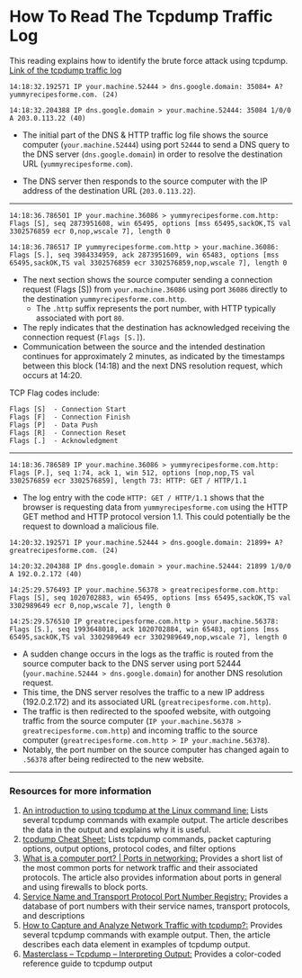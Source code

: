 # How To Read The Tcpdump Traffic Log

This reading explains how to identify the brute force attack using tcpdump. [Link of the tcpdump traffic log](https://github.com/KAmii-cxo/How-To-Read-Tcpdump-Traffic-Log/blob/main/tcpdump%20traffic%20log)

```
14:18:32.192571 IP your.machine.52444 > dns.google.domain: 35084+ A? yummyrecipesforme.com. (24)

14:18:32.204388 IP dns.google.domain > your.machine.52444: 35084 1/0/0 A 203.0.113.22 (40)
```

  - The initial part of the DNS & HTTP traffic log file shows the source computer (`your.machine.52444`) using port `52444` to send a DNS query to the DNS server (`dns.google.domain`) in order to resolve the destination URL (`yummyrecipesforme.com`).

  - The DNS server then responds to the source computer with the IP address of the destination URL (`203.0.113.22`).
---

```
14:18:36.786501 IP your.machine.36086 > yummyrecipesforme.com.http: Flags [S], seq 2873951608, win 65495, options [mss 65495,sackOK,TS val 3302576859 ecr 0,nop,wscale 7], length 0

14:18:36.786517 IP yummyrecipesforme.com.http > your.machine.36086: Flags [S.], seq 3984334959, ack 2873951609, win 65483, options [mss 65495,sackOK,TS val 3302576859 ecr 3302576859,nop,wscale 7], length 0
```


- The next section shows the source computer sending a connection request (Flags [S]) from `your.machine.36086` using port `36086` directly to the destination `yummyrecipesforme.com.http`.
  - The `.http` suffix represents the port number, with HTTP typically associated with port `80`.
- The reply indicates that the destination has acknowledged receiving the connection request (`Flags [S.]`).
- Communication between the source and the intended destination continues for approximately 2 minutes, as indicated by the timestamps between this block (14:18) and the next DNS resolution request, which occurs at 14:20.


TCP Flag codes include:
```
Flags [S]  - Connection Start 
Flags [F]  - Connection Finish 
Flags [P]  - Data Push
Flags [R]  - Connection Reset
Flags [.]  - Acknowledgment
```
---

```
14:18:36.786589 IP your.machine.36086 > yummyrecipesforme.com.http: Flags [P.], seq 1:74, ack 1, win 512, options [nop,nop,TS val 3302576859 ecr 3302576859], length 73: HTTP: GET / HTTP/1.1
```

  - The log entry with the code `HTTP: GET / HTTP/1.1` shows that the browser is requesting data from `yummyrecipesforme.com` using the HTTP GET method and HTTP protocol version 1.1. This could potentially be the request to download a malicious file.
```
14:20:32.192571 IP your.machine.52444 > dns.google.domain: 21899+ A? greatrecipesforme.com. (24)

14:20:32.204388 IP dns.google.domain > your.machine.52444: 21899 1/0/0 A 192.0.2.172 (40)

14:25:29.576493 IP your.machine.56378 > greatrecipesforme.com.http: Flags [S], seq 1020702883, win 65495, options [mss 65495,sackOK,TS val 3302989649 ecr 0,nop,wscale 7], length 0

14:25:29.576510 IP greatrecipesforme.com.http > your.machine.56378: Flags [S.], seq 1993648018, ack 1020702884, win 65483, options [mss 65495,sackOK,TS val 3302989649 ecr 3302989649,nop,wscale 7], length 0
```

  - A sudden change occurs in the logs as the traffic is routed from the source computer back to the DNS server using port 52444 (`your.machine.52444 > dns.google.domain`) for another DNS resolution request.
  - This time, the DNS server resolves the traffic to a new IP address (192.0.2.172) and its associated URL (`greatrecipesforme.com.http`).
  - The traffic is then redirected to the spoofed website, with outgoing traffic from the source computer (`IP your.machine.56378 > greatrecipesforme.com.http`) and incoming traffic to the source computer (`greatrecipesforme.com.http > IP your.machine.56378`).
  - Notably, the port number on the source computer has changed again to `.56378` after being redirected to the new website.

---

### Resources for more information 
1. [An introduction to using tcpdump at the Linux command line:](https://opensource.com/article/18/10/introduction-tcpdump) Lists several tcpdump commands with example output. The article describes the data in the output and explains why it is useful.
2. [tcpdump Cheat Sheet:](https://www.comparitech.com/net-admin/tcpdump-cheat-sheet/) Lists tcpdump commands, packet capturing options, output options, protocol codes, and filter options
3. [What is a computer port? | Ports in networking:](https://www.cloudflare.com/learning/network-layer/what-is-a-computer-port/) Provides a short list of the most common ports for network traffic and their associated protocols. The article also provides information about ports in general and using firewalls to block ports.
4. [Service Name and Transport Protocol Port Number Registry:](https://www.iana.org/assignments/service-names-port-numbers/service-names-port-numbers.xhtml) Provides a database of port numbers with their service names, transport protocols, and descriptions
5. [How to Capture and Analyze Network Traffic with tcpdump?:](https://geekflare.com/tcpdump-examples/) Provides several tcpdump commands with example output. Then, the article describes each data element in examples of tcpdump output. 
6. [Masterclass – Tcpdump – Interpreting Output:](https://packetpushers.net/masterclass-tcpdump-interpreting-output/) Provides a color-coded reference guide to tcpdump output 



